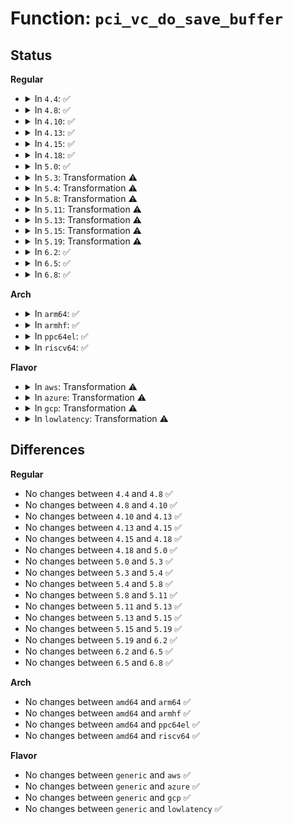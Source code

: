 # Function: <code>pci_vc_do_save_buffer</code>

## Status
<b>Regular</b>
<ul>
<li>
<details>
<summary>In <code>4.4</code>: ✅</summary>

```c
int pci_vc_do_save_buffer(struct pci_dev *dev, int pos, struct pci_cap_saved_state *save_state, bool save);
```

**Collision:** Unique Static

**Inline:** No

**Transformation:** False

**Instances:**

```
In drivers/pci/vc.c (ffffffff81440ca0)
Location: drivers/pci/vc.c:186
Inline: False
Direct callers:
  - drivers/pci/vc.c:pci_vc_do_save_buffer
  - drivers/pci/vc.c:pci_save_vc_state
  - drivers/pci/vc.c:pci_restore_vc_state
  - drivers/pci/vc.c:pci_allocate_vc_save_buffers
```
**Symbols:**

```
ffffffff81440ca0-ffffffff8144138d: pci_vc_do_save_buffer (STB_LOCAL)
```
</details>
</li>
<li>
<details>
<summary>In <code>4.8</code>: ✅</summary>

```c
int pci_vc_do_save_buffer(struct pci_dev *dev, int pos, struct pci_cap_saved_state *save_state, bool save);
```

**Collision:** Unique Static

**Inline:** No

**Transformation:** False

**Instances:**

```
In drivers/pci/vc.c (ffffffff8148cbc0)
Location: drivers/pci/vc.c:186
Inline: False
Direct callers:
  - drivers/pci/vc.c:pci_allocate_vc_save_buffers
  - drivers/pci/vc.c:pci_restore_vc_state
  - drivers/pci/vc.c:pci_save_vc_state
  - drivers/pci/vc.c:pci_vc_do_save_buffer
```
**Symbols:**

```
ffffffff8148cbc0-ffffffff8148d297: pci_vc_do_save_buffer (STB_LOCAL)
```
</details>
</li>
<li>
<details>
<summary>In <code>4.10</code>: ✅</summary>

```c
int pci_vc_do_save_buffer(struct pci_dev *dev, int pos, struct pci_cap_saved_state *save_state, bool save);
```

**Collision:** Unique Static

**Inline:** No

**Transformation:** False

**Instances:**

```
In drivers/pci/vc.c (ffffffff814ae3b0)
Location: drivers/pci/vc.c:186
Inline: False
Direct callers:
  - drivers/pci/vc.c:pci_allocate_vc_save_buffers
  - drivers/pci/vc.c:pci_restore_vc_state
  - drivers/pci/vc.c:pci_save_vc_state
  - drivers/pci/vc.c:pci_vc_do_save_buffer
```
**Symbols:**

```
ffffffff814ae3b0-ffffffff814aea87: pci_vc_do_save_buffer (STB_LOCAL)
```
</details>
</li>
<li>
<details>
<summary>In <code>4.13</code>: ✅</summary>

```c
int pci_vc_do_save_buffer(struct pci_dev *dev, int pos, struct pci_cap_saved_state *save_state, bool save);
```

**Collision:** Unique Static

**Inline:** No

**Transformation:** False

**Instances:**

```
In drivers/pci/vc.c (ffffffff814b8730)
Location: drivers/pci/vc.c:186
Inline: False
Direct callers:
  - drivers/pci/vc.c:pci_allocate_vc_save_buffers
  - drivers/pci/vc.c:pci_restore_vc_state
  - drivers/pci/vc.c:pci_save_vc_state
  - drivers/pci/vc.c:pci_vc_do_save_buffer
```
**Symbols:**

```
ffffffff814b8730-ffffffff814b8de9: pci_vc_do_save_buffer (STB_LOCAL)
```
</details>
</li>
<li>
<details>
<summary>In <code>4.15</code>: ✅</summary>

```c
int pci_vc_do_save_buffer(struct pci_dev *dev, int pos, struct pci_cap_saved_state *save_state, bool save);
```

**Collision:** Unique Static

**Inline:** No

**Transformation:** False

**Instances:**

```
In drivers/pci/vc.c (ffffffff814f8b80)
Location: drivers/pci/vc.c:186
Inline: False
Direct callers:
  - drivers/pci/vc.c:pci_allocate_vc_save_buffers
  - drivers/pci/vc.c:pci_restore_vc_state
  - drivers/pci/vc.c:pci_save_vc_state
  - drivers/pci/vc.c:pci_vc_do_save_buffer
```
**Symbols:**

```
ffffffff814f8b80-ffffffff814f9239: pci_vc_do_save_buffer (STB_LOCAL)
```
</details>
</li>
<li>
<details>
<summary>In <code>4.18</code>: ✅</summary>

```c
int pci_vc_do_save_buffer(struct pci_dev *dev, int pos, struct pci_cap_saved_state *save_state, bool save);
```

**Collision:** Unique Static

**Inline:** No

**Transformation:** False

**Instances:**

```
In drivers/pci/vc.c (ffffffff815296f0)
Location: drivers/pci/vc.c:183
Inline: False
Direct callers:
  - drivers/pci/vc.c:pci_allocate_vc_save_buffers
  - drivers/pci/vc.c:pci_restore_vc_state
  - drivers/pci/vc.c:pci_save_vc_state
  - drivers/pci/vc.c:pci_vc_do_save_buffer
```
**Symbols:**

```
ffffffff815296f0-ffffffff81529d0b: pci_vc_do_save_buffer (STB_LOCAL)
```
</details>
</li>
<li>
<details>
<summary>In <code>5.0</code>: ✅</summary>

```c
int pci_vc_do_save_buffer(struct pci_dev *dev, int pos, struct pci_cap_saved_state *save_state, bool save);
```

**Collision:** Unique Static

**Inline:** No

**Transformation:** False

**Instances:**

```
In drivers/pci/vc.c (ffffffff8153f5a0)
Location: drivers/pci/vc.c:183
Inline: False
Direct callers:
  - drivers/pci/vc.c:pci_allocate_vc_save_buffers
  - drivers/pci/vc.c:pci_restore_vc_state
  - drivers/pci/vc.c:pci_save_vc_state
  - drivers/pci/vc.c:pci_vc_do_save_buffer
```
**Symbols:**

```
ffffffff8153f5a0-ffffffff8153fbb8: pci_vc_do_save_buffer (STB_LOCAL)
```
</details>
</li>
<li>
<details>
<summary>In <code>5.3</code>: Transformation ⚠️</summary>

```c
int pci_vc_do_save_buffer(struct pci_dev *dev, int pos, struct pci_cap_saved_state *save_state, bool save);
```

**Collision:** Unique Static

**Inline:** No

**Transformation:** True

**Instances:**

```
In drivers/pci/vc.c (0)
Location: drivers/pci/vc.c:183
Inline: False
Direct callers:
  - drivers/pci/vc.c:pci_allocate_vc_save_buffers
  - drivers/pci/vc.c:pci_restore_vc_state
  - drivers/pci/vc.c:pci_save_vc_state
  - drivers/pci/vc.c:pci_vc_do_save_buffer
```
**Symbols:**

```
ffffffff8156ee50-ffffffff8156f40d: pci_vc_do_save_buffer (STB_LOCAL)
ffffffff8156f565-ffffffff8156f61d: pci_vc_do_save_buffer.cold (STB_LOCAL)
```
</details>
</li>
<li>
<details>
<summary>In <code>5.4</code>: Transformation ⚠️</summary>

```c
int pci_vc_do_save_buffer(struct pci_dev *dev, int pos, struct pci_cap_saved_state *save_state, bool save);
```

**Collision:** Unique Static

**Inline:** No

**Transformation:** True

**Instances:**

```
In drivers/pci/vc.c (0)
Location: drivers/pci/vc.c:185
Inline: False
Direct callers:
  - drivers/pci/vc.c:pci_allocate_vc_save_buffers
  - drivers/pci/vc.c:pci_restore_vc_state
  - drivers/pci/vc.c:pci_save_vc_state
  - drivers/pci/vc.c:pci_vc_do_save_buffer
```
**Symbols:**

```
ffffffff8158fe70-ffffffff81590449: pci_vc_do_save_buffer (STB_LOCAL)
ffffffff815905a5-ffffffff8159065d: pci_vc_do_save_buffer.cold (STB_LOCAL)
```
</details>
</li>
<li>
<details>
<summary>In <code>5.8</code>: Transformation ⚠️</summary>

```c
int pci_vc_do_save_buffer(struct pci_dev *dev, int pos, struct pci_cap_saved_state *save_state, bool save);
```

**Collision:** Unique Static

**Inline:** No

**Transformation:** True

**Instances:**

```
In drivers/pci/vc.c (0)
Location: drivers/pci/vc.c:185
Inline: False
Direct callers:
  - drivers/pci/vc.c:pci_allocate_vc_save_buffers
  - drivers/pci/vc.c:pci_restore_vc_state
  - drivers/pci/vc.c:pci_save_vc_state
  - drivers/pci/vc.c:pci_vc_do_save_buffer
```
**Symbols:**

```
ffffffff81637b10-ffffffff81637f75: pci_vc_do_save_buffer (STB_LOCAL)
ffffffff81638147-ffffffff8163819e: pci_vc_do_save_buffer.cold (STB_LOCAL)
```
</details>
</li>
<li>
<details>
<summary>In <code>5.11</code>: Transformation ⚠️</summary>

```c
int pci_vc_do_save_buffer(struct pci_dev *dev, int pos, struct pci_cap_saved_state *save_state, bool save);
```

**Collision:** Unique Static

**Inline:** No

**Transformation:** True

**Instances:**

```
In drivers/pci/vc.c (0)
Location: drivers/pci/vc.c:184
Inline: False
Direct callers:
  - drivers/pci/vc.c:pci_allocate_vc_save_buffers
  - drivers/pci/vc.c:pci_restore_vc_state
  - drivers/pci/vc.c:pci_save_vc_state
  - drivers/pci/vc.c:pci_vc_do_save_buffer
```
**Symbols:**

```
ffffffff8165c4d0-ffffffff8165c935: pci_vc_do_save_buffer (STB_LOCAL)
ffffffff81bf8db2-ffffffff81bf8e09: pci_vc_do_save_buffer.cold (STB_LOCAL)
```
</details>
</li>
<li>
<details>
<summary>In <code>5.13</code>: Transformation ⚠️</summary>

```c
int pci_vc_do_save_buffer(struct pci_dev *dev, int pos, struct pci_cap_saved_state *save_state, bool save);
```

**Collision:** Unique Static

**Inline:** No

**Transformation:** True

**Instances:**

```
In drivers/pci/vc.c (0)
Location: drivers/pci/vc.c:184
Inline: False
Direct callers:
  - drivers/pci/vc.c:pci_allocate_vc_save_buffers
  - drivers/pci/vc.c:pci_restore_vc_state
  - drivers/pci/vc.c:pci_save_vc_state
  - drivers/pci/vc.c:pci_vc_do_save_buffer
```
**Symbols:**

```
ffffffff8163ea80-ffffffff8163eed4: pci_vc_do_save_buffer (STB_LOCAL)
ffffffff81beac09-ffffffff81beac60: pci_vc_do_save_buffer.cold (STB_LOCAL)
```
</details>
</li>
<li>
<details>
<summary>In <code>5.15</code>: Transformation ⚠️</summary>

```c
int pci_vc_do_save_buffer(struct pci_dev *dev, int pos, struct pci_cap_saved_state *save_state, bool save);
```

**Collision:** Unique Static

**Inline:** No

**Transformation:** True

**Instances:**

```
In drivers/pci/vc.c (0)
Location: drivers/pci/vc.c:184
Inline: False
Direct callers:
  - drivers/pci/vc.c:pci_allocate_vc_save_buffers
  - drivers/pci/vc.c:pci_restore_vc_state
  - drivers/pci/vc.c:pci_save_vc_state
  - drivers/pci/vc.c:pci_vc_do_save_buffer
```
**Symbols:**

```
ffffffff816af610-ffffffff816afa61: pci_vc_do_save_buffer (STB_LOCAL)
ffffffff81ce5a9f-ffffffff81ce5af6: pci_vc_do_save_buffer.cold (STB_LOCAL)
```
</details>
</li>
<li>
<details>
<summary>In <code>5.19</code>: Transformation ⚠️</summary>

```c
int pci_vc_do_save_buffer(struct pci_dev *dev, int pos, struct pci_cap_saved_state *save_state, bool save);
```

**Collision:** Unique Static

**Inline:** No

**Transformation:** True

**Instances:**

```
In drivers/pci/vc.c (0)
Location: drivers/pci/vc.c:184
Inline: False
Direct callers:
  - drivers/pci/vc.c:pci_allocate_vc_save_buffers
  - drivers/pci/vc.c:pci_restore_vc_state
  - drivers/pci/vc.c:pci_save_vc_state
  - drivers/pci/vc.c:pci_vc_do_save_buffer
```
**Symbols:**

```
ffffffff817d2ae0-ffffffff817d2f8f: pci_vc_do_save_buffer (STB_LOCAL)
ffffffff81eac563-ffffffff81eac5bf: pci_vc_do_save_buffer.cold (STB_LOCAL)
```
</details>
</li>
<li>
<details>
<summary>In <code>6.2</code>: ✅</summary>

```c
int pci_vc_do_save_buffer(struct pci_dev *dev, int pos, struct pci_cap_saved_state *save_state, bool save);
```

**Collision:** Unique Static

**Inline:** No

**Transformation:** False

**Instances:**

```
In drivers/pci/vc.c (ffffffff818f33e0)
Location: drivers/pci/vc.c:184
Inline: False
Direct callers:
  - drivers/pci/vc.c:pci_allocate_vc_save_buffers
  - drivers/pci/vc.c:pci_restore_vc_state
  - drivers/pci/vc.c:pci_save_vc_state
  - drivers/pci/vc.c:pci_vc_do_save_buffer
```
**Symbols:**

```
ffffffff818f33e0-ffffffff818f38db: pci_vc_do_save_buffer (STB_LOCAL)
```
</details>
</li>
<li>
<details>
<summary>In <code>6.5</code>: ✅</summary>

```c
int pci_vc_do_save_buffer(struct pci_dev *dev, int pos, struct pci_cap_saved_state *save_state, bool save);
```

**Collision:** Unique Static

**Inline:** No

**Transformation:** False

**Instances:**

```
In drivers/pci/vc.c (ffffffff81936810)
Location: drivers/pci/vc.c:184
Inline: False
Direct callers:
  - drivers/pci/vc.c:pci_allocate_vc_save_buffers
  - drivers/pci/vc.c:pci_restore_vc_state
  - drivers/pci/vc.c:pci_save_vc_state
  - drivers/pci/vc.c:pci_vc_do_save_buffer
```
**Symbols:**

```
ffffffff81936810-ffffffff81936d2d: pci_vc_do_save_buffer (STB_LOCAL)
```
</details>
</li>
<li>
<details>
<summary>In <code>6.8</code>: ✅</summary>

```c
int pci_vc_do_save_buffer(struct pci_dev *dev, int pos, struct pci_cap_saved_state *save_state, bool save);
```

**Collision:** Unique Static

**Inline:** No

**Transformation:** False

**Instances:**

```
In drivers/pci/vc.c (ffffffff8197f670)
Location: drivers/pci/vc.c:185
Inline: False
Direct callers:
  - drivers/pci/vc.c:pci_allocate_vc_save_buffers
  - drivers/pci/vc.c:pci_restore_vc_state
  - drivers/pci/vc.c:pci_save_vc_state
  - drivers/pci/vc.c:pci_vc_do_save_buffer
```
**Symbols:**

```
ffffffff8197f670-ffffffff8197fb8d: pci_vc_do_save_buffer (STB_LOCAL)
```
</details>
</li>
</ul>
<b>Arch</b>
<ul>
<li>
<details>
<summary>In <code>arm64</code>: ✅</summary>

```c
int pci_vc_do_save_buffer(struct pci_dev *dev, int pos, struct pci_cap_saved_state *save_state, bool save);
```

**Collision:** Unique Static

**Inline:** No

**Transformation:** False

**Instances:**

```
In drivers/pci/vc.c (ffff8000106f4fe0)
Location: drivers/pci/vc.c:185
Inline: False
Direct callers:
  - drivers/pci/vc.c:pci_allocate_vc_save_buffers
  - drivers/pci/vc.c:pci_restore_vc_state
  - drivers/pci/vc.c:pci_save_vc_state
  - drivers/pci/vc.c:pci_vc_do_save_buffer
```
**Symbols:**

```
ffff8000106f4fe0-ffff8000106f55b0: pci_vc_do_save_buffer (STB_LOCAL)
```
</details>
</li>
<li>
<details>
<summary>In <code>armhf</code>: ✅</summary>

```c
int pci_vc_do_save_buffer(struct pci_dev *dev, int pos, struct pci_cap_saved_state *save_state, bool save);
```

**Collision:** Unique Static

**Inline:** No

**Transformation:** False

**Instances:**

```
In drivers/pci/vc.c (c088fa6c)
Location: drivers/pci/vc.c:185
Inline: False
Direct callers:
  - drivers/pci/vc.c:pci_allocate_vc_save_buffers
  - drivers/pci/vc.c:pci_restore_vc_state
  - drivers/pci/vc.c:pci_save_vc_state
  - drivers/pci/vc.c:pci_vc_do_save_buffer
```
**Symbols:**

```
c088fa6c-c0890090: pci_vc_do_save_buffer (STB_LOCAL)
```
</details>
</li>
<li>
<details>
<summary>In <code>ppc64el</code>: ✅</summary>

```c
int pci_vc_do_save_buffer(struct pci_dev *dev, int pos, struct pci_cap_saved_state *save_state, bool save);
```

**Collision:** Unique Static

**Inline:** No

**Transformation:** False

**Instances:**

```
In drivers/pci/vc.c (c0000000008739a0)
Location: drivers/pci/vc.c:185
Inline: False
Direct callers:
  - drivers/pci/vc.c:pci_allocate_vc_save_buffers
  - drivers/pci/vc.c:pci_restore_vc_state
  - drivers/pci/vc.c:pci_save_vc_state
  - drivers/pci/vc.c:pci_vc_do_save_buffer
```
**Symbols:**

```
c0000000008739a0-c0000000008741c4: pci_vc_do_save_buffer (STB_LOCAL)
```
</details>
</li>
<li>
<details>
<summary>In <code>riscv64</code>: ✅</summary>

```c
int pci_vc_do_save_buffer(struct pci_dev *dev, int pos, struct pci_cap_saved_state *save_state, bool save);
```

**Collision:** Unique Static

**Inline:** No

**Transformation:** False

**Instances:**

```
In drivers/pci/vc.c (ffffffe0004c7f2e)
Location: drivers/pci/vc.c:185
Inline: False
Direct callers:
  - drivers/pci/vc.c:pci_allocate_vc_save_buffers
  - drivers/pci/vc.c:pci_restore_vc_state
  - drivers/pci/vc.c:pci_save_vc_state
  - drivers/pci/vc.c:pci_vc_do_save_buffer
```
**Symbols:**

```
ffffffe0004c7f2e-ffffffe0004c84d4: pci_vc_do_save_buffer (STB_LOCAL)
```
</details>
</li>
</ul>
<b>Flavor</b>
<ul>
<li>
<details>
<summary>In <code>aws</code>: Transformation ⚠️</summary>

```c
int pci_vc_do_save_buffer(struct pci_dev *dev, int pos, struct pci_cap_saved_state *save_state, bool save);
```

**Collision:** Unique Static

**Inline:** No

**Transformation:** True

**Instances:**

```
In drivers/pci/vc.c (0)
Location: drivers/pci/vc.c:185
Inline: False
Direct callers:
  - drivers/pci/vc.c:pci_allocate_vc_save_buffers
  - drivers/pci/vc.c:pci_restore_vc_state
  - drivers/pci/vc.c:pci_save_vc_state
  - drivers/pci/vc.c:pci_vc_do_save_buffer
```
**Symbols:**

```
ffffffff81583cf0-ffffffff815842c9: pci_vc_do_save_buffer (STB_LOCAL)
ffffffff81584425-ffffffff815844dd: pci_vc_do_save_buffer.cold (STB_LOCAL)
```
</details>
</li>
<li>
<details>
<summary>In <code>azure</code>: Transformation ⚠️</summary>

```c
int pci_vc_do_save_buffer(struct pci_dev *dev, int pos, struct pci_cap_saved_state *save_state, bool save);
```

**Collision:** Unique Static

**Inline:** No

**Transformation:** True

**Instances:**

```
In drivers/pci/vc.c (0)
Location: drivers/pci/vc.c:185
Inline: False
Direct callers:
  - drivers/pci/vc.c:pci_allocate_vc_save_buffers
  - drivers/pci/vc.c:pci_restore_vc_state
  - drivers/pci/vc.c:pci_save_vc_state
  - drivers/pci/vc.c:pci_vc_do_save_buffer
```
**Symbols:**

```
ffffffff81572ad0-ffffffff815730a9: pci_vc_do_save_buffer (STB_LOCAL)
ffffffff81573205-ffffffff815732bd: pci_vc_do_save_buffer.cold (STB_LOCAL)
```
</details>
</li>
<li>
<details>
<summary>In <code>gcp</code>: Transformation ⚠️</summary>

```c
int pci_vc_do_save_buffer(struct pci_dev *dev, int pos, struct pci_cap_saved_state *save_state, bool save);
```

**Collision:** Unique Static

**Inline:** No

**Transformation:** True

**Instances:**

```
In drivers/pci/vc.c (0)
Location: drivers/pci/vc.c:185
Inline: False
Direct callers:
  - drivers/pci/vc.c:pci_allocate_vc_save_buffers
  - drivers/pci/vc.c:pci_restore_vc_state
  - drivers/pci/vc.c:pci_save_vc_state
  - drivers/pci/vc.c:pci_vc_do_save_buffer
```
**Symbols:**

```
ffffffff81583bc0-ffffffff81584199: pci_vc_do_save_buffer (STB_LOCAL)
ffffffff815842f5-ffffffff815843ad: pci_vc_do_save_buffer.cold (STB_LOCAL)
```
</details>
</li>
<li>
<details>
<summary>In <code>lowlatency</code>: Transformation ⚠️</summary>

```c
int pci_vc_do_save_buffer(struct pci_dev *dev, int pos, struct pci_cap_saved_state *save_state, bool save);
```

**Collision:** Unique Static

**Inline:** No

**Transformation:** True

**Instances:**

```
In drivers/pci/vc.c (0)
Location: drivers/pci/vc.c:185
Inline: False
Direct callers:
  - drivers/pci/vc.c:pci_allocate_vc_save_buffers
  - drivers/pci/vc.c:pci_restore_vc_state
  - drivers/pci/vc.c:pci_save_vc_state
  - drivers/pci/vc.c:pci_vc_do_save_buffer
```
**Symbols:**

```
ffffffff8159e070-ffffffff8159e649: pci_vc_do_save_buffer (STB_LOCAL)
ffffffff8159e7a5-ffffffff8159e85d: pci_vc_do_save_buffer.cold (STB_LOCAL)
```
</details>
</li>
</ul>

## Differences
<b>Regular</b>
<ul>
<li>
No changes between <code>4.4</code> and <code>4.8</code> ✅
</li>
<li>
No changes between <code>4.8</code> and <code>4.10</code> ✅
</li>
<li>
No changes between <code>4.10</code> and <code>4.13</code> ✅
</li>
<li>
No changes between <code>4.13</code> and <code>4.15</code> ✅
</li>
<li>
No changes between <code>4.15</code> and <code>4.18</code> ✅
</li>
<li>
No changes between <code>4.18</code> and <code>5.0</code> ✅
</li>
<li>
No changes between <code>5.0</code> and <code>5.3</code> ✅
</li>
<li>
No changes between <code>5.3</code> and <code>5.4</code> ✅
</li>
<li>
No changes between <code>5.4</code> and <code>5.8</code> ✅
</li>
<li>
No changes between <code>5.8</code> and <code>5.11</code> ✅
</li>
<li>
No changes between <code>5.11</code> and <code>5.13</code> ✅
</li>
<li>
No changes between <code>5.13</code> and <code>5.15</code> ✅
</li>
<li>
No changes between <code>5.15</code> and <code>5.19</code> ✅
</li>
<li>
No changes between <code>5.19</code> and <code>6.2</code> ✅
</li>
<li>
No changes between <code>6.2</code> and <code>6.5</code> ✅
</li>
<li>
No changes between <code>6.5</code> and <code>6.8</code> ✅
</li>
</ul>
<b>Arch</b>
<ul>
<li>
No changes between <code>amd64</code> and <code>arm64</code> ✅
</li>
<li>
No changes between <code>amd64</code> and <code>armhf</code> ✅
</li>
<li>
No changes between <code>amd64</code> and <code>ppc64el</code> ✅
</li>
<li>
No changes between <code>amd64</code> and <code>riscv64</code> ✅
</li>
</ul>
<b>Flavor</b>
<ul>
<li>
No changes between <code>generic</code> and <code>aws</code> ✅
</li>
<li>
No changes between <code>generic</code> and <code>azure</code> ✅
</li>
<li>
No changes between <code>generic</code> and <code>gcp</code> ✅
</li>
<li>
No changes between <code>generic</code> and <code>lowlatency</code> ✅
</li>
</ul>
